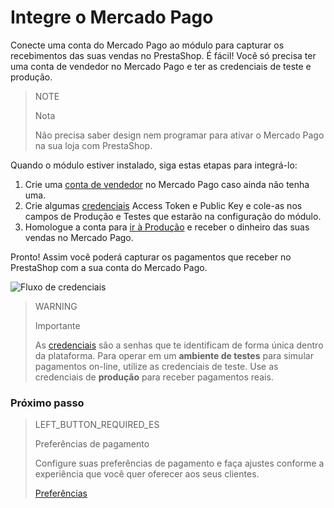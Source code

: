 # Integre o Mercado Pago


Conecte uma conta do Mercado Pago ao módulo para capturar os recebimentos das suas vendas no PrestaShop.  É fácil! Você só precisa ter uma conta de vendedor no Mercado Pago e ter as credenciais de teste e produção.

> NOTE
>
> Nota
>
> Não precisa saber design nem programar para ativar o Mercado Pago na sua loja com PrestaShop. 

Quando o módulo estiver instalado, siga estas etapas para integrá-lo:

1. Crie uma [conta de vendedor](https://www.mercadopago.com.br/registration-company?confirmation_url=https%3A%2F%2Fwww.mercadopago.com.br%2Fcomo-cobrar) no Mercado Pago caso ainda não tenha uma.
2. Crie algumas [credenciais](https://www.mercadopago[FAKER][URL][DOMAIN]/developers/pt/guides/resources/faqs/credentials) Access Token e Public Key e cole-as nos campos de Produção e Testes que estarão na configuração do módulo.
3. Homologue a conta para [ir à Produção](https://www.mercadopago[FAKER][URL][DOMAIN]/developers/pt/guides/online-payments/checkout-api/goto-production) e receber o dinheiro das suas vendas no Mercado Pago.

Pronto! Assim você poderá capturar os pagamentos que receber no PrestaShop com a sua conta do Mercado Pago.

![Fluxo de credenciais](/images/prestashop/integration_pt.gif)

> WARNING
>
> Importante
>
> As [credenciais](https://www.mercadopago[FAKER][URL][DOMAIN]/developers/pt/guides/resources/faqs/credentials) são a senhas que te identificam de forma única dentro da plataforma. Para operar em um **ambiente de testes** para simular pagamentos on-line, utilize as credenciais de teste. Use as credenciais de **produção** para receber pagamentos reais.

### Próximo passo

> LEFT_BUTTON_REQUIRED_ES
>
> Preferências de pagamento
>
> Configure suas preferências de pagamento e faça ajustes conforme a experiência que você quer oferecer aos seus clientes.
>
>
> [Preferências](https://www.mercadopago[FAKER][URL][DOMAIN]/developers/pt/guides/plugins/prestashop/preferences)
